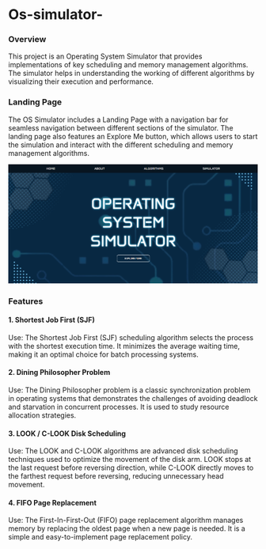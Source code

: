 # Os-simulator-

<h3>Overview</h3>
This project is an Operating System Simulator that provides implementations of key scheduling and memory management algorithms. The simulator helps in understanding the working of different algorithms by visualizing their execution and performance.

<h3>Landing Page</h3>
The OS Simulator includes a Landing Page with a navigation bar for seamless navigation between different sections of the simulator. The landing page also features an Explore Me button, which allows users to start the simulation and interact with the different scheduling and memory management algorithms.

![Image Alt](https://github.com/patelshiv0804/Os-simulator-/blob/2f679df4d19c5173fe4d20d10b1fbb9acaaf256c/landing_page.png)

<h3>Features</h3>

<h4>1. Shortest Job First (SJF)</h4>
Use: The Shortest Job First (SJF) scheduling algorithm selects the process with the shortest execution time. It minimizes the average waiting time, making it an optimal choice for batch processing systems.

<h4>2. Dining Philosopher Problem</h4>
Use: The Dining Philosopher problem is a classic synchronization problem in operating systems that demonstrates the challenges of avoiding deadlock and starvation in concurrent processes. It is used to study resource allocation strategies.

<h4>3. LOOK / C-LOOK Disk Scheduling</h4>
Use: The LOOK and C-LOOK algorithms are advanced disk scheduling techniques used to optimize the movement of the disk arm. LOOK stops at the last request before reversing direction, while C-LOOK directly moves to the farthest request before reversing, reducing unnecessary head movement.

<h4>4. FIFO Page Replacement</h4>
Use: The First-In-First-Out (FIFO) page replacement algorithm manages memory by replacing the oldest page when a new page is needed. It is a simple and easy-to-implement page replacement policy.
